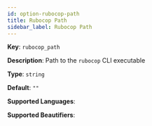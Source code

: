 ```yaml
---
id: option-rubocop-path
title: Rubocop Path
sidebar_label: Rubocop Path
---
```

**Key**: `rubocop_path`

**Description**: Path to the `rubocop` CLI executable

**Type**: `string`

**Default**: `""`

**Supported Languages**: 

**Supported Beautifiers**: 
